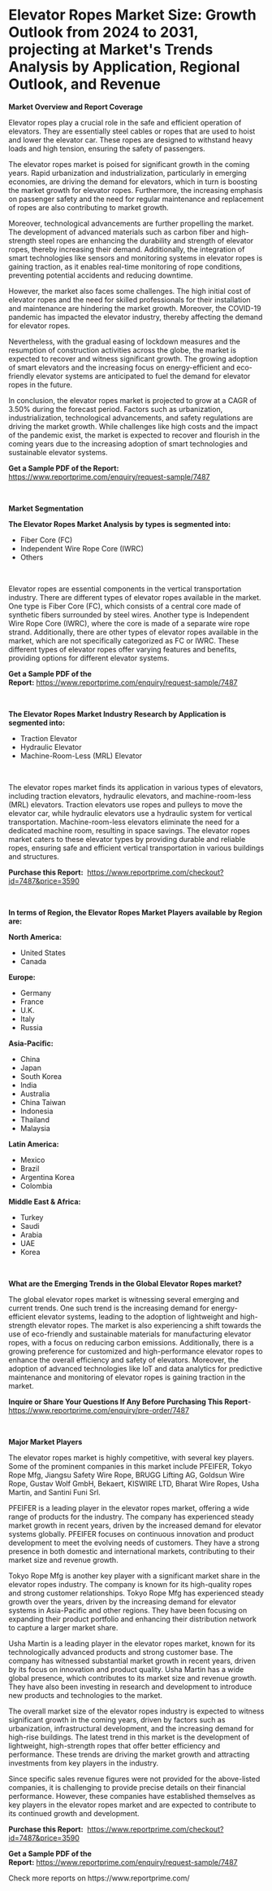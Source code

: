 <p><h1>Elevator Ropes Market Size: Growth Outlook from 2024 to 2031, projecting at Market's Trends Analysis by Application, Regional Outlook, and Revenue</h1></p><p><strong>Market Overview and Report Coverage</strong></p>
<p><p>Elevator ropes play a crucial role in the safe and efficient operation of elevators. They are essentially steel cables or ropes that are used to hoist and lower the elevator car. These ropes are designed to withstand heavy loads and high tension, ensuring the safety of passengers.</p><p>The elevator ropes market is poised for significant growth in the coming years. Rapid urbanization and industrialization, particularly in emerging economies, are driving the demand for elevators, which in turn is boosting the market growth for elevator ropes. Furthermore, the increasing emphasis on passenger safety and the need for regular maintenance and replacement of ropes are also contributing to market growth.</p><p>Moreover, technological advancements are further propelling the market. The development of advanced materials such as carbon fiber and high-strength steel ropes are enhancing the durability and strength of elevator ropes, thereby increasing their demand. Additionally, the integration of smart technologies like sensors and monitoring systems in elevator ropes is gaining traction, as it enables real-time monitoring of rope conditions, preventing potential accidents and reducing downtime.</p><p>However, the market also faces some challenges. The high initial cost of elevator ropes and the need for skilled professionals for their installation and maintenance are hindering the market growth. Moreover, the COVID-19 pandemic has impacted the elevator industry, thereby affecting the demand for elevator ropes.</p><p>Nevertheless, with the gradual easing of lockdown measures and the resumption of construction activities across the globe, the market is expected to recover and witness significant growth. The growing adoption of smart elevators and the increasing focus on energy-efficient and eco-friendly elevator systems are anticipated to fuel the demand for elevator ropes in the future.</p><p>In conclusion, the elevator ropes market is projected to grow at a CAGR of 3.50% during the forecast period. Factors such as urbanization, industrialization, technological advancements, and safety regulations are driving the market growth. While challenges like high costs and the impact of the pandemic exist, the market is expected to recover and flourish in the coming years due to the increasing adoption of smart technologies and sustainable elevator systems.</p></p>
<p><strong>Get a Sample PDF of the Report:</strong> <a href="https://www.reportprime.com/enquiry/request-sample/7487">https://www.reportprime.com/enquiry/request-sample/7487</a></p>
<p>&nbsp;</p>
<p><strong>Market Segmentation</strong></p>
<p><strong>The Elevator Ropes Market Analysis by types is segmented into:</strong></p>
<p><ul><li>Fiber Core (FC)</li><li>Independent Wire Rope Core (IWRC)</li><li>Others</li></ul></p>
<p>&nbsp;</p>
<p><p>Elevator ropes are essential components in the vertical transportation industry. There are different types of elevator ropes available in the market. One type is Fiber Core (FC), which consists of a central core made of synthetic fibers surrounded by steel wires. Another type is Independent Wire Rope Core (IWRC), where the core is made of a separate wire rope strand. Additionally, there are other types of elevator ropes available in the market, which are not specifically categorized as FC or IWRC. These different types of elevator ropes offer varying features and benefits, providing options for different elevator systems.</p></p>
<p><strong>Get a Sample PDF of the Report:</strong>&nbsp;<a href="https://www.reportprime.com/enquiry/request-sample/7487">https://www.reportprime.com/enquiry/request-sample/7487</a></p>
<p>&nbsp;</p>
<p><strong>The Elevator Ropes Market Industry Research by Application is segmented into:</strong></p>
<p><ul><li>Traction Elevator</li><li>Hydraulic Elevator</li><li>Machine-Room-Less (MRL) Elevator</li></ul></p>
<p>&nbsp;</p>
<p><p>The elevator ropes market finds its application in various types of elevators, including traction elevators, hydraulic elevators, and machine-room-less (MRL) elevators. Traction elevators use ropes and pulleys to move the elevator car, while hydraulic elevators use a hydraulic system for vertical transportation. Machine-room-less elevators eliminate the need for a dedicated machine room, resulting in space savings. The elevator ropes market caters to these elevator types by providing durable and reliable ropes, ensuring safe and efficient vertical transportation in various buildings and structures.</p></p>
<p><strong>Purchase this Report:</strong>&nbsp; <a href="https://www.reportprime.com/checkout?id=7487&price=3590">https://www.reportprime.com/checkout?id=7487&price=3590</a></p>
<p>&nbsp;</p>
<p><strong>In terms of Region, the Elevator Ropes Market Players available by Region are:</strong></p>
<p>
    <p> <strong> North America: </strong>
        <ul>
            <li>United States</li>
            <li>Canada</li>
        </ul>
        </p> 
    <p> <strong> Europe: </strong>
        <ul>
            <li>Germany</li>
            <li>France</li>
            <li>U.K.</li>
            <li>Italy</li>
            <li>Russia</li>
        </ul>
        </p> 
    <p> <strong> Asia-Pacific: </strong>
        <ul>
            <li>China</li>
            <li>Japan</li>
            <li>South Korea</li>
            <li>India</li>
            <li>Australia</li>
            <li>China Taiwan</li>
            <li>Indonesia</li>
            <li>Thailand</li>
            <li>Malaysia</li>
        </ul>
        </p> 
    <p> <strong> Latin America: </strong>
        <ul>
            <li>Mexico</li>
            <li>Brazil</li>
            <li>Argentina Korea</li>
            <li>Colombia</li>
        </ul>
        </p> 
    <p> <strong> Middle East & Africa: </strong>
        <ul>
            <li>Turkey</li>
            <li>Saudi</li>
            <li>Arabia</li>
            <li>UAE</li>
            <li>Korea</li>
        </ul>
    </p>
    </p>
<p>&nbsp;</p>
<p><strong>What are the Emerging Trends in the Global Elevator Ropes market?</strong></p>
<p><p>The global elevator ropes market is witnessing several emerging and current trends. One such trend is the increasing demand for energy-efficient elevator systems, leading to the adoption of lightweight and high-strength elevator ropes. The market is also experiencing a shift towards the use of eco-friendly and sustainable materials for manufacturing elevator ropes, with a focus on reducing carbon emissions. Additionally, there is a growing preference for customized and high-performance elevator ropes to enhance the overall efficiency and safety of elevators. Moreover, the adoption of advanced technologies like IoT and data analytics for predictive maintenance and monitoring of elevator ropes is gaining traction in the market.</p></p>
<p><strong>Inquire or Share Your Questions If Any Before Purchasing This Report</strong>- <a href="https://www.reportprime.com/enquiry/pre-order/7487">https://www.reportprime.com/enquiry/pre-order/7487</a></p>
<p>&nbsp;</p>
<p><strong>Major Market Players</strong></p>
<p><p>The elevator ropes market is highly competitive, with several key players. Some of the prominent companies in this market include PFEIFER, Tokyo Rope Mfg, Jiangsu Safety Wire Rope, BRUGG Lifting AG, Goldsun Wire Rope, Gustav Wolf GmbH, Bekaert, KISWIRE LTD, Bharat Wire Ropes, Usha Martin, and Santini Funi Srl.</p><p>PFEIFER is a leading player in the elevator ropes market, offering a wide range of products for the industry. The company has experienced steady market growth in recent years, driven by the increased demand for elevator systems globally. PFEIFER focuses on continuous innovation and product development to meet the evolving needs of customers. They have a strong presence in both domestic and international markets, contributing to their market size and revenue growth.</p><p>Tokyo Rope Mfg is another key player with a significant market share in the elevator ropes industry. The company is known for its high-quality ropes and strong customer relationships. Tokyo Rope Mfg has experienced steady growth over the years, driven by the increasing demand for elevator systems in Asia-Pacific and other regions. They have been focusing on expanding their product portfolio and enhancing their distribution network to capture a larger market share.</p><p>Usha Martin is a leading player in the elevator ropes market, known for its technologically advanced products and strong customer base. The company has witnessed substantial market growth in recent years, driven by its focus on innovation and product quality. Usha Martin has a wide global presence, which contributes to its market size and revenue growth. They have also been investing in research and development to introduce new products and technologies to the market.</p><p>The overall market size of the elevator ropes industry is expected to witness significant growth in the coming years, driven by factors such as urbanization, infrastructural development, and the increasing demand for high-rise buildings. The latest trend in this market is the development of lightweight, high-strength ropes that offer better efficiency and performance. These trends are driving the market growth and attracting investments from key players in the industry.</p><p>Since specific sales revenue figures were not provided for the above-listed companies, it is challenging to provide precise details on their financial performance. However, these companies have established themselves as key players in the elevator ropes market and are expected to contribute to its continued growth and development.</p></p>
<p><strong>Purchase this Report:</strong>&nbsp;&nbsp;<a href="https://www.reportprime.com/checkout?id=7487&price=3590">https://www.reportprime.com/checkout?id=7487&price=3590</a></p>
<p></p>
<p><strong>Get a Sample PDF of the Report:</strong>&nbsp;<a href="https://www.reportprime.com/enquiry/request-sample/7487">https://www.reportprime.com/enquiry/request-sample/7487</a></p>
<p>Check more reports on https://www.reportprime.com/</p>